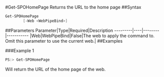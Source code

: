 #Get-SPOHomePage
Returns the URL to the home page
##Syntax
```powershell
Get-SPOHomePage
        [-Web <WebPipeBind>]
```


##Parameters
Parameter|Type|Required|Description
---------|----|--------|-----------
|Web|WebPipeBind|False|The web to apply the command to. Omit this parameter to use the current web.|
##Examples

###Example 1
```powershell
PS:> Get-SPOHomePage
```
Will return the URL of the home page of the web.
